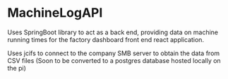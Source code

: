 # MachineLogAPI

Uses SpringBoot library to act as a back end, providing data on machine running times for the factory dashboard front end react application.

Uses jcifs to connect to the company SMB server to obtain the data from CSV files (Soon to be converted to a postgres database hosted locally on the pi)

